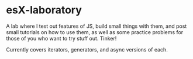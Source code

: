 # esX-laboratory
A lab where I test out features of JS, build small things with them, and post small tutorials on how to use them, as well as some practice problems for those of you who want to try stuff out. Tinker!

Currently covers iterators, generators, and async versions of each.
